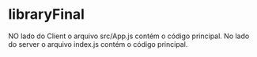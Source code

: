 # libraryFinal


NO lado do Client o arquivo src/App.js contém  o código principal.
No lado do server o arquivo index.js contém  o código principal.
